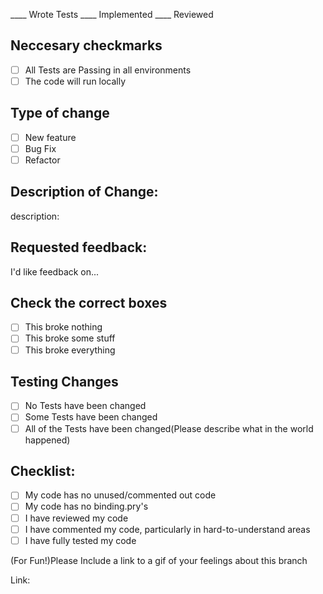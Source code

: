 ____ Wrote Tests ____ Implemented ____ Reviewed

## Neccesary checkmarks
- [ ] All Tests are Passing in all environments
- [ ] The code will run locally
## Type of change
- [ ] New feature
- [ ] Bug Fix
- [ ] Refactor
## Description of Change:

  description: 
    
## Requested feedback: 
    
  I'd like feedback on... 

## Check the correct boxes

- [ ] This broke nothing
- [ ] This broke some stuff
- [ ] This broke everything

## Testing Changes

- [ ] No Tests have been changed
- [ ] Some Tests have been changed
- [ ] All of the Tests have been changed(Please describe what in the world happened)

## Checklist:

- [ ] My code has no unused/commented out code
- [ ] My code has no binding.pry's
- [ ] I have reviewed my code
- [ ] I have commented my code, particularly in hard-to-understand areas
- [ ] I have fully tested my code

(For Fun!)Please Include a link to a gif of your feelings about this branch

Link:
